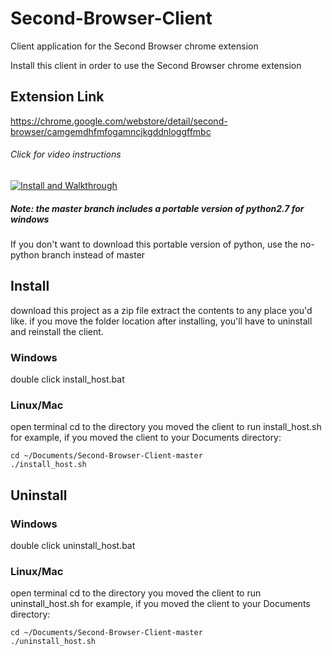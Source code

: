 # Second-Browser-Client
Client application for the Second Browser chrome extension

Install this client in order to use the Second Browser chrome extension

Extension Link
-------
https://chrome.google.com/webstore/detail/second-browser/camgemdhfmfogamncjkgddnloggffmbc

###### Click for video instructions
[![Install and Walkthrough](https://img.youtube.com/vi/KK-litDDCJ0/0.jpg)](https://www.youtube.com/watch?v=KK-litDDCJ0)

##### Note: the master branch includes a portable version of python2.7 for windows
If you don't want to download this portable version of python, use the no-python branch instead of master

Install
-------
download this project as a zip file
extract the contents to any place you'd like. 
if you move the folder location after installing, you'll have to uninstall and reinstall the client.
### Windows ###
double click install_host.bat
### Linux/Mac ###
open terminal
cd to the directory you moved the client to
run install_host.sh
for example, if you moved the client to your Documents directory:
~~~
cd ~/Documents/Second-Browser-Client-master
./install_host.sh
~~~

Uninstall
---------
### Windows ###
double click uninstall_host.bat
### Linux/Mac ###
open terminal
cd to the directory you moved the client to
run uninstall_host.sh
for example, if you moved the client to your Documents directory:
~~~
cd ~/Documents/Second-Browser-Client-master
./uninstall_host.sh
~~~

